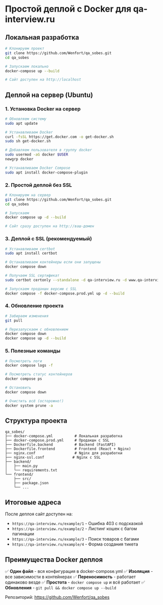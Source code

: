 # Простой деплой с Docker для qa-interview.ru

## Локальная разработка

```bash
# Клонируем проект
git clone https://github.com/Wenfort/qa_sobes.git
cd qa_sobes

# Запускаем локально
docker-compose up --build

# Сайт доступен на http://localhost
```

## Деплой на сервер (Ubuntu)

### 1. Установка Docker на сервер

```bash
# Обновляем систему
sudo apt update

# Устанавливаем Docker
curl -fsSL https://get.docker.com -o get-docker.sh
sudo sh get-docker.sh

# Добавляем пользователя в группу docker
sudo usermod -aG docker $USER
newgrp docker

# Устанавливаем Docker Compose
sudo apt install docker-compose-plugin
```

### 2. Простой деплой без SSL

```bash
# Клонируем на сервер
git clone https://github.com/Wenfort/qa_sobes.git
cd qa_sobes

# Запускаем
docker compose up -d --build

# Сайт сразу доступен на http://ваш-домен
```

### 3. Деплой с SSL (рекомендуемый)

```bash
# Устанавливаем certbot
sudo apt install certbot

# Останавливаем контейнеры если они запущены
docker compose down

# Получаем SSL сертификат
sudo certbot certonly --standalone -d qa-interview.ru -d www.qa-interview.ru

# Запускаем продакшн версию с SSL
docker compose -f docker-compose.prod.yml up -d --build
```

### 4. Обновление проекта

```bash
# Забираем изменения
git pull

# Перезапускаем с обновлением
docker compose down
docker compose up -d --build
```

### 5. Полезные команды

```bash
# Посмотреть логи
docker compose logs -f

# Посмотреть статус контейнеров
docker compose ps

# Остановить
docker compose down

# Очистить всё (осторожно!)
docker system prune -a
```

## Структура проекта

```
qa_sobes/
├── docker-compose.yml          # Локальная разработка
├── docker-compose.prod.yml     # Продакшн с SSL
├── Dockerfile.backend          # Backend (FastAPI)
├── Dockerfile.frontend         # Frontend (React + Nginx)
├── nginx.conf                  # Nginx для разработки
├── nginx-ssl.conf             # Nginx с SSL
├── backend/
│   ├── main.py
│   └── requirements.txt
└── frontend/
    ├── src/
    ├── package.json
    └── ...
```

## Итоговые адреса

После деплоя сайт доступен на:
- `https://qa-interview.ru/example/1` - Ошибка 403 с подсказкой
- `https://qa-interview.ru/example/2` - Листинг кошек с багом пагинации
- `https://qa-interview.ru/example/3` - Поиск товаров с багами
- `https://qa-interview.ru/example/4` - Форма создания тикета

## Преимущества Docker деплоя

✅ **Один файл** - вся конфигурация в docker-compose.yml
✅ **Изоляция** - все зависимости в контейнерах
✅ **Переносимость** - работает одинаково везде
✅ **Простота** - `docker compose up` и всё работает
✅ **Обновления** - `git pull && docker compose up --build`

Репозиторий: https://github.com/Wenfort/qa_sobes